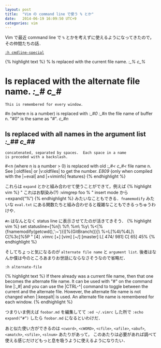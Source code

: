 ```yaml
---
layout: post
title:  "Vim の command line で使う % とか"
date:   2014-06-19 16:09:50 UTC+9
categories: vim
---
```


Vim で最近 command line で `%` とかを考えずに使えるようになってきたので，その仲間たちの話．

[`:h cmdline-special`](http://vim-help-jp.herokuapp.com/#cmdline-special)

{% highlight text %}
  %  Is replaced with the current file name.      *:_%* *c_%*
  #  Is replaced with the alternate file name.    *:_#* *c_#*
    This is remembered for every window.
  #n  (where n is a number) is replaced with      *:_#0* *:_#n*
    the file name of buffer n.  "#0" is the same as "#".     *c_#n*
  ##  Is replaced with all names in the argument list    *:_##* *c_##*
    concatenated, separated by spaces.  Each space in a name
    is preceded with a backslash.
  #<n  (where n is a number > 0) is replaced with old    *:_#<* *c_#<*
    file name n.  See |:oldfiles| or |v:oldfiles| to get the
    number.              *E809*
    {only when compiled with the |+eval| and |+viminfo| features}
{% endhighlight %}

これらは `expand` とかと組み合わせて使うことができて，例えば
{% highlight vim %}
" これはお馴染み(?)
:vimgrep foo %<CR>
" insert mode から
<C-r>=expand(“%”)<CR>
{% endhighlight %}
みたいなこともできる．`fnamemodify` みたいな `eval.txt` にある関数たちと組み合わせると複雑なこともできるっちゅうわけや．

`#n` はなんとなく status line に表示させてたのが活きてきそう．
{% highlight vim %}
set statusline=[%n]\ %f\ %m\ %y\ %<[%{fnamemodify(getcwd(),':~')}][%{GitBranch()}]\ %=L[%4l/%4L]\ C[%3c]%5P
" [4] .vimrc [+] [vim] [~/] [master]                      L[ 474/ 981] C[ 65] 45%
{% endhighlight %}

そしてちょっと気になるのが `alternate file name` と `argument list`.
後者はなんか僕は今のところあまりお世話にならなさそうなので省略だ．

`:h alternate-file`

{% highlight text %}
If there already was a current file name, then that one becomes the alternate
file name.  It can be used with "#" on the command line |:_#| and you can use
the |CTRL-^| command to toggle between the current and the alternate file.
However, the alternate file name is not changed when |:keepalt| is used.
An alternate file name is remembered for each window.
{% endhighlight %}

つまりいま例えば `foobar.md` を編集してて `:ed ~/.vimrc` した所で
`:echo expand(“#”)` したら `foobar.md` になるといわけだ．


あと似た使い方ができるのは
`<cword>`, `<cWORD>`, `<cfile>`, `<afile>`, `<abuf>`, `<amatch>`, `<sfile>`, `<slnum>` あたりがあって，
このあたりは必要があれば調べて使える感じだけどもっと息を吸うように使えるようになりたい．
